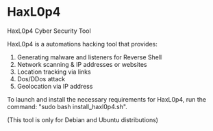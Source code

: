 # HaxL0p4
HaxL0p4 Cyber Security Tool

HaxL0p4 is a automations hacking tool that provides:

1) Generating malware and listeners for Reverse Shell
2) Network scanning & IP addresses or websites
3) Location tracking via links
4) Dos/DDos attack
5) Geolocation via IP address


To launch and install the necessary requirements for HaxL0p4, run the command: "sudo bash install_haxl0p4.sh".

(This tool is only for Debian and Ubuntu distributions)
